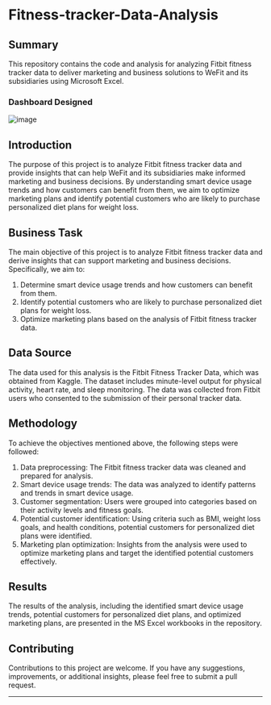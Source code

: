 # Fitness-tracker-Data-Analysis

## Summary

This repository contains the code and analysis for analyzing Fitbit fitness tracker data to deliver marketing and business solutions to WeFit and its subsidiaries using Microsoft Excel.

### Dashboard Designed
![image](https://github.com/oxerz8/Fitness-tracker-Data-Analysis/assets/23288977/83b23b05-5c75-48e5-8b6e-f8cddb25ae65)



## Introduction

The purpose of this project is to analyze Fitbit fitness tracker data and provide insights that can help WeFit and its subsidiaries make informed marketing and business decisions. By understanding smart device usage trends and how customers can benefit from them, we aim to optimize marketing plans and identify potential customers who are likely to purchase personalized diet plans for weight loss.

## Business Task

The main objective of this project is to analyze Fitbit fitness tracker data and derive insights that can support marketing and business decisions. Specifically, we aim to:

1. Determine smart device usage trends and how customers can benefit from them.
2. Identify potential customers who are likely to purchase personalized diet plans for weight loss.
3. Optimize marketing plans based on the analysis of Fitbit fitness tracker data.

## Data Source

The data used for this analysis is the Fitbit Fitness Tracker Data, which was obtained from Kaggle. The dataset includes minute-level output for physical activity, heart rate, and sleep monitoring. The data was collected from Fitbit users who consented to the submission of their personal tracker data.

## Methodology

To achieve the objectives mentioned above, the following steps were followed:

1. Data preprocessing: The Fitbit fitness tracker data was cleaned and prepared for analysis.
2. Smart device usage trends: The data was analyzed to identify patterns and trends in smart device usage.
3. Customer segmentation: Users were grouped into categories based on their activity levels and fitness goals.
4. Potential customer identification: Using criteria such as BMI, weight loss goals, and health conditions, potential customers for personalized diet plans were identified.
5. Marketing plan optimization: Insights from the analysis were used to optimize marketing plans and target the identified potential customers effectively.

## Results

The results of the analysis, including the identified smart device usage trends, potential customers for personalized diet plans, and optimized marketing plans, are presented in the MS Excel workbooks in the repository.

## Contributing

Contributions to this project are welcome. If you have any suggestions, improvements, or additional insights, please feel free to submit a pull request.


---
